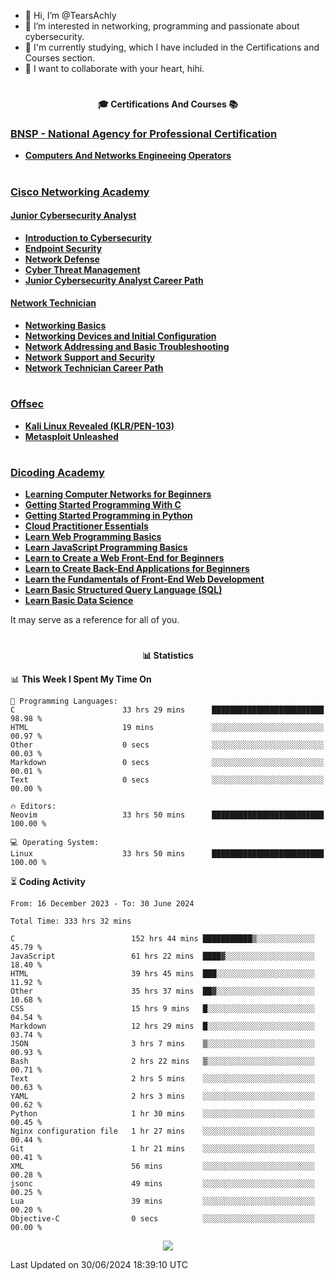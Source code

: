 - 👋 Hi, I’m @TearsAchly
- 👀 I’m interested in networking, programming and passionate about cybersecurity.
- 🌱 I'm currently studying, which I have included in the Certifications and Courses section.
- 💞️ I want to collaborate with your heart, hihi.

<!-- 
- 📫 How to reach me ...
- 😄 Pronouns: ...
- ⚡ Fun fact: ...

TearsAchly/TearsAchly is a ✨ special ✨ repository because its `README.md` (this file) appears on your GitHub profile.
You can click the Preview link to take a look at your changes.
--->
# 
**<p align=center> 🎓 Certifications And Courses 📚 <br>**

###  [**BNSP - National Agency for Professional Certification**](https://bnsp.go.id/)
- **[Computers And Networks Engineeing Operators](https://bnsp.go.id/detaillsp.php?id=4200)**

#

###  [**Cisco Networking Academy**](https://www.netacad.com/)

#### [**Junior Cybersecurity Analyst**](https://skillsforall.com/career-path/cybersecurity?courseLang=en-US)  
- **[Introduction to Cybersecurity](https://www.credly.com/badges/94171e76-1e0c-400a-a3b7-bfcbf4c98a1e/public_url)**
- **[Endpoint Security](https://www.credly.com/badges/f5fa929c-3795-40e2-b820-01e5cac0ee24/public_url)**
- **[Network Defense](https://www.credly.com/badges/dfb3eebc-5334-4037-9ffe-b7ee2e25e771/public_url)**
- **[Cyber Threat Management](https://www.credly.com/badges/89267109-bb51-4f8b-9d01-3b528526eb7d/public_url)**  
- **[Junior Cybersecurity Analyst Career Path](https://www.credly.com/badges/ffea73be-e213-4b3d-b793-2c80d932f646/public_url)** 

#### [**Network Technician**](https://skillsforall.com/career-path/network-technician?courseLang=en-US)
- **[Networking Basics](https://www.credly.com/badges/6d36be8a-33fc-461c-8931-559a530cffbf/public_url)**
- **[Networking Devices and Initial Configuration](https://www.credly.com/badges/718d997c-99cd-44d5-998b-21450d2f84a0/public_url)**
- **[Network Addressing and Basic Troubleshooting](https://www.credly.com/badges/32883cea-fa42-42ab-bb18-37df910a580e/public_url)**
- **[Network Support and Security](https://www.credly.com/badges/0819ec9b-a8eb-4045-96e1-19f94e8a21a9/public_url)**
- **[Network Technician Career Path](https://www.credly.com/badges/62efc8ce-39b8-4c74-98bd-7bd33436798c/public_url)**

#
###  **[Offsec](https://www.offsec.com/)**

- **[Kali Linux Revealed (KLR/PEN-103)](https://portal.offsec.com/courses/pen-103-16306/learning/modules)**
- **[Metasploit Unleashed](https://www.offsec.com/metasploit-unleashed/)**

# 
###  **[Dicoding Academy](https://dicoding.com)**
- **[Learning Computer Networks for Beginners](https://www.dicoding.com/certificates/4EXG460L1PRL)**
- **[Getting Started Programming With C](https://www.dicoding.com/certificates/81P2VKVQOPOY)**
- **[Getting Started Programming in Python](https://www.dicoding.com/certificates/0LZ0QQNKQZ65)**
-  **[Cloud Practitioner Essentials](https://www.dicoding.com/certificates/53XEOK8YYZRN)**
- **[Learn Web Programming Basics](https://www.dicoding.com/certificates/QLZ9RK4O9P5D)**
- **[Learn JavaScript Programming Basics](https://www.dicoding.com/certificates/QLZ976MO2P5D)**
- **[Learn to Create a Web Front-End for Beginners](https://www.dicoding.com/certificates/MRZMLQ2MRXYQ)**
- **[Learn to Create Back-End Applications for Beginners](https://www.dicoding.com/certificates/07Z600YGWZQR)**
- **[Learn the Fundamentals of Front-End Web Development](https://www.dicoding.com/certificates/MRZM8NE0NZYQ)**
- **[Learn Basic Structured Query Language (SQL) ](https://www.dicoding.com/certificates/0LZ0QQ1MRZ65)**
- **[Learn Basic Data Science](https://www.dicoding.com/certificates/53XE44WGYZRN)**

 It may serve as a reference for all of you. 
#

**<p align=center>📊 Statistics <p/>**

<!--START_SECTION:week-->
📊 **This Week I Spent My Time On** 

```text
💬 Programming Languages: 
C                        33 hrs 29 mins      █████████████████████████   98.98 % 
HTML                     19 mins             ░░░░░░░░░░░░░░░░░░░░░░░░░   00.97 % 
Other                    0 secs              ░░░░░░░░░░░░░░░░░░░░░░░░░   00.03 % 
Markdown                 0 secs              ░░░░░░░░░░░░░░░░░░░░░░░░░   00.01 % 
Text                     0 secs              ░░░░░░░░░░░░░░░░░░░░░░░░░   00.00 % 

🔥 Editors: 
Neovim                   33 hrs 50 mins      █████████████████████████   100.00 % 

💻 Operating System: 
Linux                    33 hrs 50 mins      █████████████████████████   100.00 % 
```


<!--END_SECTION:week-->

⏳ **Coding Activity**

<!--START_SECTION:alltime-->

```text
From: 16 December 2023 - To: 30 June 2024

Total Time: 333 hrs 32 mins

C                          152 hrs 44 mins ███████████▒░░░░░░░░░░░░░   45.79 %
JavaScript                 61 hrs 22 mins  ████▓░░░░░░░░░░░░░░░░░░░░   18.40 %
HTML                       39 hrs 45 mins  ███░░░░░░░░░░░░░░░░░░░░░░   11.92 %
Other                      35 hrs 37 mins  ██▓░░░░░░░░░░░░░░░░░░░░░░   10.68 %
CSS                        15 hrs 9 mins   █░░░░░░░░░░░░░░░░░░░░░░░░   04.54 %
Markdown                   12 hrs 29 mins  █░░░░░░░░░░░░░░░░░░░░░░░░   03.74 %
JSON                       3 hrs 7 mins    ▒░░░░░░░░░░░░░░░░░░░░░░░░   00.93 %
Bash                       2 hrs 22 mins   ▒░░░░░░░░░░░░░░░░░░░░░░░░   00.71 %
Text                       2 hrs 5 mins    ░░░░░░░░░░░░░░░░░░░░░░░░░   00.63 %
YAML                       2 hrs 3 mins    ░░░░░░░░░░░░░░░░░░░░░░░░░   00.62 %
Python                     1 hr 30 mins    ░░░░░░░░░░░░░░░░░░░░░░░░░   00.45 %
Nginx configuration file   1 hr 27 mins    ░░░░░░░░░░░░░░░░░░░░░░░░░   00.44 %
Git                        1 hr 21 mins    ░░░░░░░░░░░░░░░░░░░░░░░░░   00.41 %
XML                        56 mins         ░░░░░░░░░░░░░░░░░░░░░░░░░   00.28 %
jsonc                      49 mins         ░░░░░░░░░░░░░░░░░░░░░░░░░   00.25 %
Lua                        39 mins         ░░░░░░░░░░░░░░░░░░░░░░░░░   00.20 %
Objective-C                0 secs          ░░░░░░░░░░░░░░░░░░░░░░░░░   00.00 %
```

<!--END_SECTION:alltime-->
<p align=center>
 <a href="https://wakatime.com/@TearsAchly"><img src="https://wakatime.com/share/@TearsAchly/993e995d-e28d-4bae-a3b1-336fbde649f3.png" /></a>
</p>
<!--START_SECTION:date-->

 Last Updated on 30/06/2024 18:39:10 UTC
<!--END_SECTION:date-->
